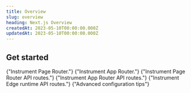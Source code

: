 ```yaml
---
title: Overview
slug: overview
heading: Next.js Overview
createdAt: 2023-05-10T00:00:00.000Z
updatedAt: 2023-05-10T00:00:00.000Z
---
```


<EmbeddedVideo 
  src="https://www.youtube.com/embed/Dyoba16wE-o"
  title="Youtube Video Player"
  allow="accelerometer; clipboard-write; encrypted-media; gyroscope; picture-in-picture; web-share"
/>

## Get started

<DocsCardGroup>
  <DocsCard title="Page Router" href="./2_page-router.md">
    {"Instrument Page Router."}
  </DocsCard>
  <DocsCard title="App Router" href="./3_app-router.md">
    {"Instrument App Router."}
  </DocsCard>

  <DocsCard title="Page Router API" href="./4_api-page-router.md">
    {"Instrument Page Router API routes."}
  </DocsCard>
  <DocsCard title="App Router API" href="./5_api-app-router.md">
    {"Instrument App Router API routes."}
  </DocsCard>
  <DocsCard title="Edge Runtime" href="./6_edge-runtime.md">
    {"Instrument Edge runtime API routes."}
  </DocsCard>

  <DocsCard title="Advanced Config" href="./7_advanced-config.md">
    {"Advanced configuration tips"}
  </DocsCard>
</DocsCardGroup>
